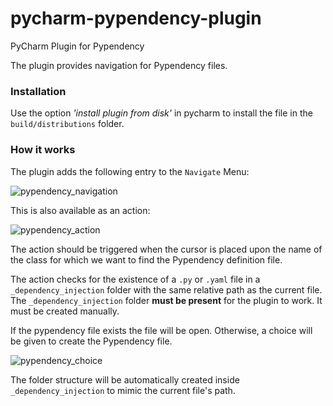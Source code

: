 # pycharm-pypendency-plugin
PyCharm Plugin for Pypendency

The plugin provides navigation for Pypendency files.

### Installation
Use the option *'install plugin from disk'* in pycharm to install the file in the `build/distributions` folder.

### How it works
The plugin adds the following entry to the `Navigate` Menu:

![pypendency_navigation](https://user-images.githubusercontent.com/33334531/99075928-95110f00-25ba-11eb-9a52-b840f7505f3b.png)

This is also available as an action:

![pypendency_action](https://user-images.githubusercontent.com/33334531/99076020-c1c52680-25ba-11eb-9d96-7c369c465eb1.png)

The action should be triggered when the cursor is placed upon the name of the class for which we want to find the Pypendency definition file.

The action checks for the existence of a `.py` or `.yaml` file in a `_dependency_injection` folder with the same relative path as the current file.
The `_dependency_injection` folder **must be present** for the plugin to work. It must be created manually.

If the pypendency file exists the file will be open. Otherwise, a choice will be given to create the Pypendency file. 

![pypendency_choice](https://user-images.githubusercontent.com/33334531/99076339-444de600-25bb-11eb-92d8-9453cc2a5e25.png)

The folder structure will be automatically created inside `_dependency_injection` to mimic the current file's path.
